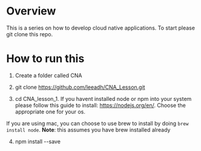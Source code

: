 # Overview #

This is a series on how to develop cloud native applications. To start please git clone this repo. 

# How to run this #

1) Create a folder called CNA

2) git clone https://github.com/leeadh/CNA_Lesson.git

3) cd CNA_lesson_1. If you havent installed node or npm into your system please follow this guide to install: https://nodejs.org/en/. Choose the appropriate one for your os. 

If you are using mac, you can choose to use brew to install by doing ```brew install node```. **Note**: this assumes you have brew installed already

4) npm install --save

